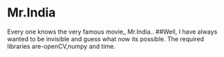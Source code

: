 # Mr.India
Every one knows the very famous movie_ Mr.India..
##Well, I have always wanted to be invisible and guess what now its possible.
The required libraries are-openCV,numpy and time.
